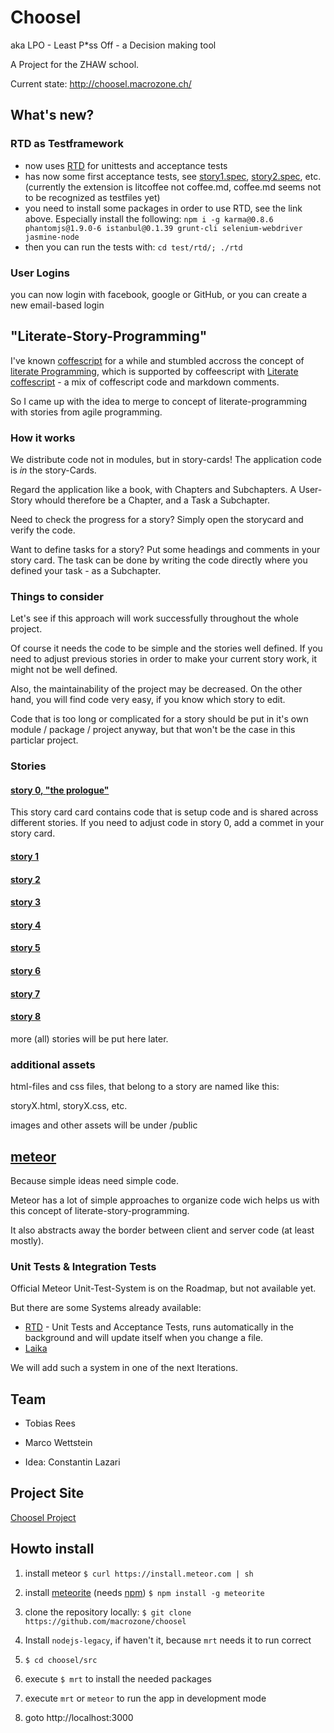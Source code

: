 # Choosel

aka LPO - Least P*ss Off - a Decision making tool

A Project for the ZHAW school.

Current state: http://choosel.macrozone.ch/

## What's new?

### RTD as Testframework
- now uses [RTD](http://xolvio.github.io/rtd/) for unittests and acceptance tests
- has now some first acceptance tests, see [story1.spec](test/acceptance/story1.spec.litcoffee),  [story2.spec](test/acceptance/story2.spec.litcoffee), etc. (currently the extension is litcoffee not coffee.md, coffee.md seems not to be recognized as testfiles yet)
- you need to install some packages in order to use RTD, see the link above. Especially install the following:
`npm i -g karma@0.8.6 phantomjs@1.9.0-6 istanbul@0.1.39 grunt-cli selenium-webdriver jasmine-node`
- then you can run the tests with:
`cd test/rtd/;
./rtd`

### User Logins
you can now login with facebook, google or GitHub, or you can create a new email-based login

## "Literate-Story-Programming"

I've known [coffescript](http://coffeescript.org/) for a while and stumbled accross the concept of
[literate Programming](http://de.wikipedia.org/wiki/Literate_programming), 
which is supported by coffeescript with 
[Literate coffescript](http://coffeescript.org/#literate) - a mix of coffescript code and markdown comments.

So I came up with the idea to merge to concept of literate-programming with stories from agile programming.

### How it works

We distribute code not in modules, but in story-cards! The application code is *in* the story-Cards.

Regard the application like a book, with Chapters and Subchapters. A User-Story whould therefore be a Chapter, 
and a Task a Subchapter.

Need to check the progress for a story? Simply open the storycard and verify the code.

Want to define tasks for a story? Put some headings and comments in your story card. 
The task can be done by writing the code directly where you defined your task - as a Subchapter.

### Things to consider
Let's see if this approach will work successfully throughout the whole project. 

Of course it needs the code to be simple and the stories well defined. 
If you need to adjust previous stories in order to make your current story work, it might not be well defined.

Also, the maintainability of the project may be decreased. On the other hand, you will find
code very easy, if you know which story to edit.

Code that is too long or complicated for a story should be put in it's own module / package / project anyway, 
but that won't be the case in this particlar project.

### Stories
#### [story 0, "the prologue"](app/story0.coffee.md) 
This story card card contains code that is setup code and is shared across different stories. 
If you need to adjust code in story 0, add a commet in your story card.


#### [story 1](app/story1.coffee.md) 

#### [story 2](app/story2.coffee.md) 

#### [story 3](app/story3.coffee.md) 

#### [story 4](app/story4.coffee.md) 

#### [story 5](app/story5.coffee.md) 

#### [story 6](app/story6.coffee.md) 

#### [story 7](app/story7.coffee.md) 

#### [story 8](app/story8.coffee.md) 

more (all) stories will be put here later.


### additional assets
html-files and css files, that belong to a story are named like this:

storyX.html, storyX.css, etc.

images and other assets will be under /public

## [meteor](http://www.meteor.com/)
Because simple ideas need simple code.

Meteor has a lot of simple approaches to organize code wich helps us with this concept of literate-story-programming. 

It also abstracts away the border between client and server code (at least mostly). 

### Unit Tests & Integration Tests

Official Meteor Unit-Test-System is on the Roadmap, but not available yet.

But there are some Systems already available:

- [RTD](http://xolvio.github.io/rtd/) - Unit Tests and Acceptance Tests, 
runs automatically in the background and will update itself when you change a file.
- [Laika](http://arunoda.github.io/laika/)

We will add such a system in one of the next Iterations.

## Team

* Tobias Rees

* Marco Wettstein

* Idea: Constantin Lazari 

## Project Site

[Choosel Project](https://projects.zoho.com/portal/zhawrees/newlogin.do?newlogin=true#dashboard/642855000000015005)


## Howto install

1. install meteor
`$ curl https://install.meteor.com | sh`

2. install [meteorite](http://oortcloud.github.io/meteorite/) (needs [npm](https://npmjs.org/))
`$ npm install -g meteorite`

2. clone the repository locally: 
`$ git clone https://github.com/macrozone/choosel`

3. Install `nodejs-legacy`, if haven't it, because `mrt` needs it to run correct

4. `$ cd choosel/src`

5. execute `$ mrt` to install the needed packages

6. execute `mrt` or `meteor` to run the app in development mode

7. goto http://localhost:3000



